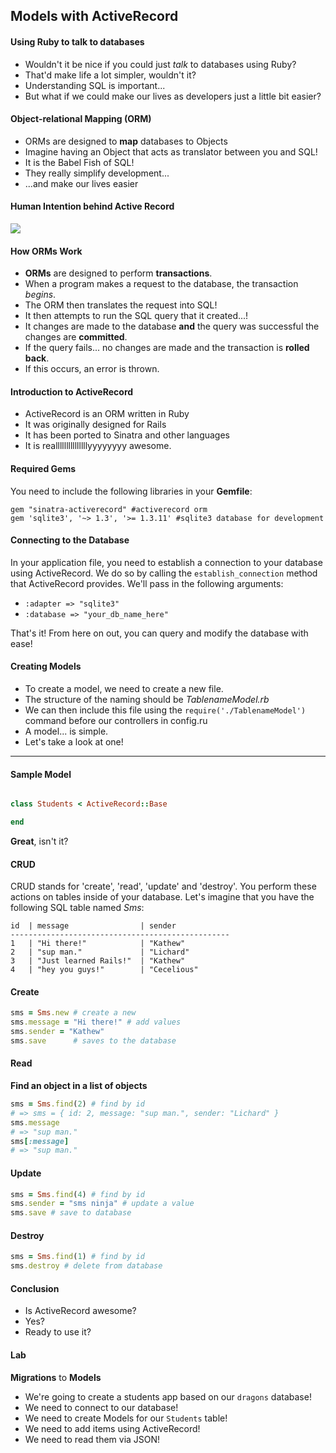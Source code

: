 ## Models with ActiveRecord

#### Using Ruby to talk to databases

* Wouldn't it be nice if you could just *talk* to databases using Ruby?
* That'd make life a lot simpler, wouldn't it?
* Understanding SQL is important...
* But what if we could make our lives as developers just a little bit easier?


#### Object-relational Mapping (ORM)

* ORMs are designed to **map** databases to Objects
* Imagine having an Object that acts as translator between you and SQL!
* It is the Babel Fish of SQL!
* They really simplify development...
* ...and make our lives easier

#### Human Intention behind Active Record

<img src='http://ga-chicago.github.io/resources/05_sql/sql_orm.png'>


#### How ORMs Work

* **ORMs** are designed to perform **transactions**.
* When a program makes a request to the database, the transaction *begins*.
* The ORM then translates the request into SQL!
* It then attempts to run the SQL query that it created...!
* It changes are made to the database **and** the query was successful the changes are **committed**.
* If the query fails... no changes are made and the transaction is **rolled back**.
* If this occurs, an error is thrown.


#### Introduction to ActiveRecord

* ActiveRecord is an ORM written in Ruby
* It was originally designed for Rails
* It has been ported to Sinatra and other languages
* It is realllllllllllllllyyyyyyyy awesome.



#### Required Gems

You need to include the following libraries in your **Gemfile**:

```
gem "sinatra-activerecord" #activerecord orm
gem 'sqlite3', '~> 1.3', '>= 1.3.11' #sqlite3 database for development
```



#### Connecting to the Database

In your application file, you need to establish a connection to your database using ActiveRecord. We do so by calling the `establish_connection` method that ActiveRecord provides. We'll pass in the following arguments:

- `:adapter => "sqlite3"`
- `:database => "your_db_name_here"`

That's it! From here on out, you can query and modify the database with ease!



#### Creating Models

* To create a model, we need to create a new file.
* The structure of the naming should be *TablenameModel.rb*
* We can then include this file using the `require('./TablenameModel')` command
before our controllers in config.ru
* A model... is simple.
* Let's take a look at one!

---

#### Sample Model

```ruby

class Students < ActiveRecord::Base

end
```

**Great**, isn't it?


#### CRUD

CRUD stands for 'create', 'read', 'update' and 'destroy'. You perform these actions on tables inside of your database. Let's imagine that you have the following SQL table named *Sms*:

```
id  | message                | sender
-------------------------------------------------
1   | "Hi there!"            | "Kathew"
2   | "sup man."             | "Lichard"
3   | "Just learned Rails!"  | "Kathew"
4   | "hey you guys!"        | "Cecelious"
```


#### Create
```ruby
sms = Sms.new # create a new
sms.message = "Hi there!" # add values
sms.sender = "Kathew"
sms.save      # saves to the database
```


#### Read

**Find an object in a list of objects**

```ruby
sms = Sms.find(2) # find by id
# => sms = { id: 2, message: "sup man.", sender: "Lichard" }
sms.message
# => "sup man."
sms[:message]
# => "sup man."
```



#### Update
```ruby
sms = Sms.find(4) # find by id
sms.sender = "sms ninja" # update a value
sms.save # save to database
```



#### Destroy
```ruby
sms = Sms.find(1) # find by id
sms.destroy # delete from database
```




#### Conclusion

* Is ActiveRecord awesome?
* Yes?
* Ready to use it?



#### Lab

**Migrations** to **Models**

- We're going to create a students app based on our `dragons` database!
- We need to connect to our database!
- We need to create Models for our `Students` table!
- We need to add items using ActiveRecord!
- We need to read them via JSON!
